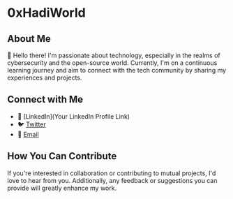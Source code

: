 # 0xHadiWorld

## About Me
👋 Hello there! I'm passionate about technology, especially in the realms of cybersecurity and the open-source world. Currently,
I'm on a continuous learning journey and aim to connect with the tech community by sharing my experiences and projects.

## Connect with Me
- 💼 [LinkedIn](Your LinkedIn Profile Link)
- 🐦 [Twitter](hadi_ynwl)
- 📧 [Email](0xhadiworld@gmail.com)

## How You Can Contribute
If you're interested in collaboration or contributing to mutual projects, I'd love to hear from you. Additionally, any feedback or suggestions you can provide will greatly enhance my work.

<!---
0xhadiworld/0xhadiworld is a ✨ special ✨ repository because its `README.md` (this file) appears on your GitHub profile.
You can click the Preview link to take a look at your changes.
--->
